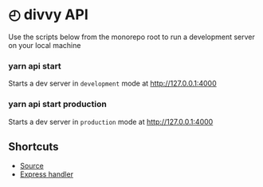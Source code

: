 # ◴ divvy API
Use the scripts below from the monorepo root to run a development server
on your local machine

### yarn api start
Starts a dev server in `development` mode at http://127.0.0.1:4000

### yarn api start production
Starts a dev server in `production` mode at http://127.0.0.1:4000

## Shortcuts
- [Source](./src)
- [Express handler](./src/index.js)
